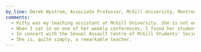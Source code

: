 ```yaml
---
by_line: Derek Nystrom, Associate Professor, McGill University, Montreal
comments:
  - Kitty was my teaching assistant at McGill University. She is not only organized, prepared and responsible, but also one of the most natural and engaging instructors with whom I have ever worked.
  - When I sat in on one of her weekly conferences, I found her students quite eager to contribute to the conversation, which spoke to the excellent classroom environment Kitty had engineered. She did a great job of intervening at the right times without taking over, which in turn let her students have “ownership” over the discussion.
  - In concert with the Sexual Assault Centre of McGill Students' Society, Kitty developed a valuable training session on sexual harassment issues for our teaching assistants. The intelligence and insight with which Kitty designed this training further proved her mature and thoughtful understanding of pedagogical issues of all kinds.
  - She is, quite simply, a remarkable teacher.
---
```

